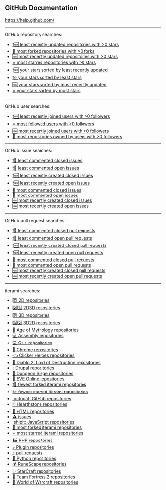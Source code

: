 GitHub Documentation
--------------------

https://help.github.com/

---

GitHub repository searches:
* [:heavy_exclamation_mark::new: least recently updated repositories with >0 stars](https://github.com/search?o=asc&q=stars%3A%3E0&s=updated)
* [:twisted_rightwards_arrows: most forked repositories with >0 forks](https://github.com/search?o=desc&q=forks%3A%3E0&s=forks)
* [:new: most recently updated repositories with >0 stars](https://github.com/search?o=desc&q=stars%3A%3E0&s=updated)
* [:star: most starred repositories with >0 stars](https://github.com/search?o=desc&q=stars%3A%3E0&s=stars)
* [:heavy_exclamation_mark::new: your stars sorted by least recently updated](https://github.com/stars?direction=asc&sort=updated)
* [:heavy_exclamation_mark::star: your stars sorted by least stars](https://github.com/stars?direction=asc&sort=stars)
* [:new: your stars sorted by most recently updated](https://github.com/stars?direction=desc&sort=updated)
* [:star: your stars sorted by most stars](https://github.com/stars?direction=desc&sort=stars)

---

GitHub user searches:
* [:heavy_exclamation_mark::new: least recently joined users with >0 followers](https://github.com/search?o=asc&q=followers%3A%3E0&s=joined&type=Users)
* [:star: most followed users with >0 followers](https://github.com/search?q=followers%3A%3E0&type=Users)
* [:new: most recently joined users with >0 followers](https://github.com/search?o=desc&q=followers%3A%3E0&s=joined&type=Users)
* [:1234: most repositories owned by users with >0 followers](https://github.com/search?o=desc&q=followers%3A%3E0&s=repositories&type=Users)

---

GitHub issue searches:
* [:heavy_exclamation_mark::speech_balloon: least commented closed issues](https://github.com/search?o=asc&q=is%3Aissue+is%3Aclosed&s=comments&type=Issues)
* [:heavy_exclamation_mark::speech_balloon: least commented open issues](https://github.com/search?o=asc&q=is%3Aissue+is%3Aopen&s=comments&type=Issues)
* [:heavy_exclamation_mark::new: least recently created closed issues](https://github.com/search?o=asc&q=is%3Aissue+is%3Aclosed&s=created&type=Issues)
* [:heavy_exclamation_mark::new: least recently created open issues](https://github.com/search?o=asc&q=is%3Aissue+is%3Aopen&s=created&type=Issues)
* [:speech_balloon: most commented closed issues](https://github.com/search?o=desc&q=is%3Aissue+is%3Aclosed&s=comments&type=Issues)
* [:speech_balloon: most commented open issues](https://github.com/search?o=desc&q=is%3Aissue+is%3Aopen&s=comments&type=Issues)
* [:new: most recently created closed issues](https://github.com/search?o=desc&q=is%3Aissue+is%3Aclosed&s=created&type=Issues)
* [:new: most recently created open issues](https://github.com/search?o=desc&q=is%3Aissue+is%3Aopen&s=created&type=Issues)

---

GitHub pull request searches:
* [:heavy_exclamation_mark::speech_balloon: least commented closed pull requests](https://github.com/search?o=asc&q=is%3Apr+is%3Aclosed&s=comments&type=Issues)
* [:heavy_exclamation_mark::speech_balloon: least commented open pull requests](https://github.com/search?o=asc&q=is%3Apr+is%3Aopen&s=comments&type=Issues)
* [:heavy_exclamation_mark::new: least recently created closed pull requests](https://github.com/search?o=asc&q=is%3Apr+is%3Aclosed&s=created&type=Issues)
* [:heavy_exclamation_mark::new: least recently created open pull requests](https://github.com/search?o=asc&q=is%3Apr+is%3Aopen&s=created&type=Issues)
* [:speech_balloon: most commented closed pull requests](https://github.com/search?o=desc&q=is%3Apr+is%3Aclosed&s=comments&type=Issues)
* [:speech_balloon: most commented open pull requests](https://github.com/search?o=desc&q=is%3Apr+is%3Aopen&s=comments&type=Issues)
* [:new: most recently created closed pull requests](https://github.com/search?o=desc&q=is%3Apr+is%3Aclosed&s=created&type=Issues)
* [:new: most recently created open pull requests](https://github.com/search?o=desc&q=is%3Apr+is%3Aopen&s=created&type=Issues)

---

iterami searches:
* [:two: 2D repositories](https://github.com/search?q=user%3Aiterami+-2D)
* [:two::three: 2D3D repositories](https://github.com/search?q=user%3Aiterami+-2D3D)
* [:three: 3D repositories](https://github.com/search?q=user%3Aiterami+-3D)
* [:three::two: 3D2D repositories](https://github.com/search?q=user%3Aiterami+-3D2D)
* [:european_castle: Age of Mythology repositories](https://github.com/search?q=user%3Aiterami+AoM-)
* [:computer: Assembly repositories](https://github.com/search?q=user%3Aiterami+.asm)
* [:computer: C++ repositories](https://github.com/search?q=user%3Aiterami+.cpp)
* [:traffic_light: Chrome repositories](https://github.com/search?q=user%3Aiterami+Chrome-)
* [:point_left: Clicker Heroes repositories](https://github.com/search?q=user%3Aiterami+CH-)
* [:japanese_ogre: Diablo 2: Lord of Destruction repositories](https://github.com/search?q=user%3Aiterami+D2LoD-)
* [:droplet: Drupal repositories](https://github.com/search?q=user%3Aiterami+Drupal-)
* [:japanese_goblin: Dungeon Siege repositories](https://github.com/search?q=user%3Aiterami+DS-)
* [:milky_way: EVE Online repositories](https://github.com/search?q=user%3Aiterami+EVE-)
* [:heavy_exclamation_mark::twisted_rightwards_arrows: fewest forked iterami repositories](https://github.com/search?o=asc&q=user%3Aiterami&s=forks)
* [:heavy_exclamation_mark::star: fewest starred iterami repositories](https://github.com/search?o=asc&q=user%3Aiterami&s=stars)
* [:octocat: GitHub repositories](https://github.com/search?q=user%3Aiterami+GitHub-)
* [:black_joker: Hearthstone repositories](https://github.com/search?q=user%3Aiterami+HS-)
* [:scroll: HTML repositories](https://github.com/search?q=user%3Aiterami+.htm)
* [:warning: issues](https://github.com/search?o=desc&q=is%3Aissue+user%3Aiterami&s=updated&type=Issues)
* [:shipit: JavaScript repositories](https://github.com/search?q=user%3Aiterami+.js)
* [:twisted_rightwards_arrows: most forked iterami repositories](https://github.com/search?o=desc&q=user%3Aiterami&s=forks)
* [:star: most starred iterami repositories](https://github.com/search?o=desc&q=user%3Aiterami&s=stars)
* [:factory: PHP repositories](https://github.com/search?q=user%3Aiterami+.php)
* [:arrow_heading_up: Plugin repositories](https://github.com/search?q=user%3Aiterami+plugin)
* [:arrow_heading_up: pull requests](https://github.com/search?o=desc&q=is%3Apr+user%3Aiterami&s=updated&type=Issues)
* [:snake: Python repositories](https://github.com/search?q=user%3Aiterami+.py)
* [:moneybag: RuneScape repositories](https://github.com/search?q=user%3Aiterami+RS-)
* [:sparkles: StarCraft repositories](https://github.com/search?q=user%3Aiterami+SC-)
* [:tophat: Team Fortress 2 repositories](https://github.com/search?q=user%3Aiterami+TF2-)
* [:city_sunset: World of Warcraft repositories](https://github.com/search?q=user%3Aiterami+WoW-)
